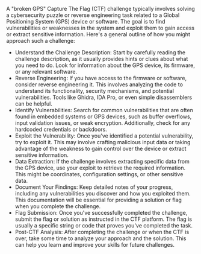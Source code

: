 A "broken GPS" Capture The Flag (CTF) challenge typically involves solving a cybersecurity puzzle or reverse engineering task related to a Global Positioning System (GPS) device or software. The goal is to find vulnerabilities or weaknesses in the system and exploit them to gain access or extract sensitive information. Here's a general outline of how you might approach such a challenge:

* Understand the Challenge Description: Start by carefully reading the challenge description, as it usually provides hints or clues about what you need to do. Look for information about the GPS device, its firmware, or any relevant software.
* Reverse Engineering: If you have access to the firmware or software, consider reverse engineering it. This involves analyzing the code to understand its functionality, security mechanisms, and potential vulnerabilities. Tools like Ghidra, IDA Pro, or even simple disassemblers can be helpful.
* Identify Vulnerabilities: Search for common vulnerabilities that are often found in embedded systems or GPS devices, such as buffer overflows, input validation issues, or weak encryption. Additionally, check for any hardcoded credentials or backdoors.
* Exploit the Vulnerability: Once you've identified a potential vulnerability, try to exploit it. This may involve crafting malicious input data or taking advantage of the weakness to gain control over the device or extract sensitive information.
* Data Extraction: If the challenge involves extracting specific data from the GPS device, use your exploit to retrieve the required information. This might be coordinates, configuration settings, or other sensitive data.
* Document Your Findings: Keep detailed notes of your progress, including any vulnerabilities you discover and how you exploited them. This documentation will be essential for providing a solution or flag when you complete the challenge.
* Flag Submission: Once you've successfully completed the challenge, submit the flag or solution as instructed in the CTF platform. The flag is usually a specific string or code that proves you've completed the task.
* Post-CTF Analysis: After completing the challenge or when the CTF is over, take some time to analyze your approach and the solution. This can help you learn and improve your skills for future challenges.
